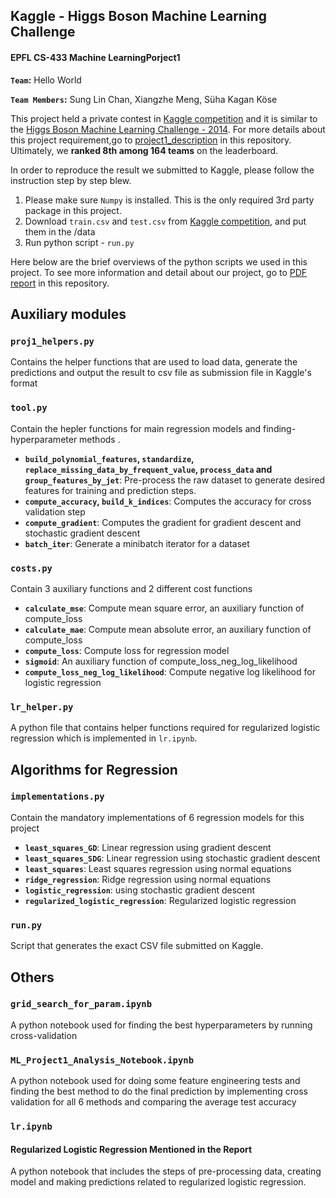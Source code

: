 ## Kaggle - Higgs Boson Machine Learning Challenge

#### EPFL CS-433 Machine LearningPorject1

**`Team`:** Hello World

**`Team Members`:** Sung Lin Chan, Xiangzhe Meng, Süha Kagan Köse

This project held a private contest in [Kaggle competition](https://www.kaggle.com/c/epfml-higgs) and it is similar to the [Higgs Boson Machine Learning Challenge - 2014](https://www.kaggle.com/c/Higgs-boson). For more details about this project requirement,go to [project1_description](#) in this repository. Ultimately, we **ranked 8th among 164 teams** on the leaderboard.

In order to reproduce the result we submitted to Kaggle, please follow the instruction step by step blew.

1. Please make sure `Numpy` is installed. This is the only required 3rd party package in this project.
2. Download `train.csv` and `test.csv` from [Kaggle competition](https://www.kaggle.com/c/epfml-higgs), and put them in the /data
3. Run python script - `run.py`



Here below are the brief overviews of the python scripts we used in this project. To see more information and detail about our project, go to [PDF report](#) in this repository.


## Auxiliary modules
### `proj1_helpers.py`
Contains the helper functions that are used to load data, generate the predictions and output the result to csv file as submission file in Kaggle's format

### `tool.py`
Contain the hepler functions for main regression models and finding-hyperparameter methods  .
- **`build_polynomial_features`, `standardize`, `replace_missing_data_by_frequent_value`, `process_data` and `group_features_by_jet`**: Pre-process the raw dataset to generate desired features for training and prediction steps. 
- **`compute_accuracy`, `build_k_indices`**: Computes the accuracy for cross validation step
- **`compute_gradient`**: Computes the gradient for gradient descent and stochastic gradient descent
- **`batch_iter`**: Generate a minibatch iterator for a dataset

### `costs.py`
Contain 3 auxiliary functions and 2 different cost functions
- **`calculate_mse`**: Compute mean square error, an auxiliary function of compute_loss
- **`calculate_mae`**: Compute mean absolute error, an auxiliary function of compute_loss
- **`compute_loss`**: Compute loss for regression model
- **`sigmoid`**:  An auxiliary function of compute_loss_neg_log_likelihood
- **`compute_loss_neg_log_likelihood`**:  Compute negative log likelihood for logistic regression

### `lr_helper.py`
A python file that contains helper functions required for regularized logistic regression which is implemented in `lr.ipynb`.

## Algorithms for Regression 
### `implementations.py`
Contain the mandatory implementations of  6 regression models for this project
- **`least_squares_GD`**: Linear regression using gradient descent
- **`least_squares_SDG`**: Linear regression using stochastic gradient descent
- **`least_squares`**: Least squares regression using normal equations
- **`ridge_regression`**: Ridge regression using normal equations
- **`logistic_regression`**: using stochastic gradient descent
- **`regularized_logistic_regression`**: Regularized logistic regression

### `run.py`
Script that generates the exact CSV file submitted on Kaggle.

## Others 
### `grid_search_for_param.ipynb`
A python notebook used for finding the best hyperparameters by running cross-validation
### `ML_Project1_Analysis_Notebook.ipynb`
A python notebook used for doing some feature engineering tests and finding the best method to do the final prediction by implementing cross validation for all 6 methods and comparing the average test accuracy
### `lr.ipynb`
#### Regularized Logistic Regression Mentioned in the Report
A python notebook that includes the steps of pre-processing data, creating model and making predictions related to regularized logistic regression.




